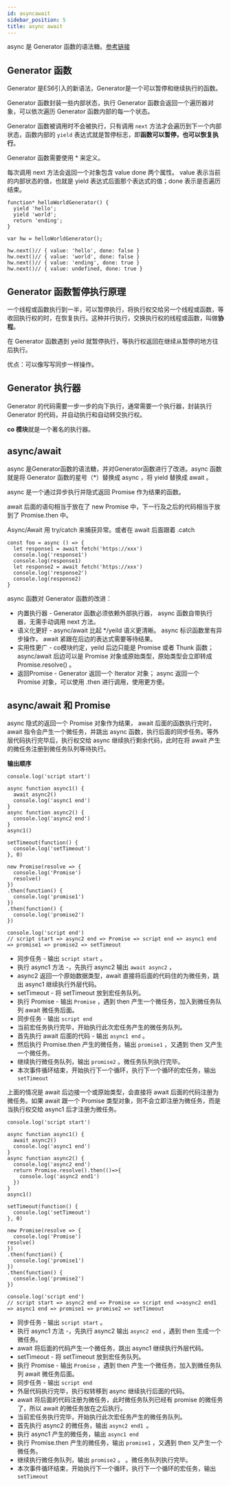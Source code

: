 ```yaml
---
id: asyncawait
sidebar_position: 5
title: async await
---
```


async 是 Generator 函数的语法糖。[参考链接](https://juejin.cn/post/6844903988584775693)

## Generator 函数
Generator 是ES6引入的新语法，Generator是一个可以暂停和继续执行的函数。

Generator 函数封装一些内部状态，执行 Generator 函数会返回一个遍历器对象，可以依次遍历 Generator 函数内部的每一个状态。

Generator 函数被调用时不会被执行，只有调用 `next` 方法才会遍历到下一个内部状态，函数内部的 `yield` 表达式就是暂停标志，即**函数可以暂停，也可以恢复执行**。

Generator 函数需要使用 * 来定义。

每次调用 next 方法会返回一个对象包含 value done 两个属性。 value 表示当前的内部状态的值，也就是 yield 表达式后面那个表达式的值；done 表示是否遍历结束。

```
function* helloWorldGenerator() {
  yield 'hello';
  yield 'world';
  return 'ending';
}

var hw = helloWorldGenerator();

hw.next()// { value: 'hello', done: false }
hw.next()// { value: 'world', done: false }
hw.next()// { value: 'ending', done: true }
hw.next()// { value: undefined, done: true }
```

## Generator 函数暂停执行原理
一个线程或函数执行到一半，可以暂停执行，将执行权交给另一个线程或函数，等收回执行权的时，在恢复执行。这种并行执行，交换执行权的线程或函数，叫做**协程**。

在 Generator 函数遇到 yeild 就暂停执行，等执行权返回在继续从暂停的地方往后执行。

优点：可以像写写同步一样操作。

## Generator 执行器
Generator 的代码需要一步一步的向下执行，通常需要一个执行器，封装执行 Generator 的代码，并自动执行和自动转交执行权。

**co 模块**就是一个著名的执行器。

## async/await
async 是Generator函数的语法糖，并对Generator函数进行了改进。async 函数就是将 Generator 函数的星号（*）替换成 async ，将 yield 替换成 await 。

async 是一个通过异步执行并隐式返回 Promise 作为结果的函数。

await 后面的语句相当于放在了 new Promise 中，下一行及之后的代码相当于放到了 Promise.then 中。

Async/Await 用 try/catch 来捕获异常。或者在 await 后面跟着 .catch

```
const foo = async () => {
  let response1 = await fetch('https://xxx') 
  console.log('response1')
  console.log(response1)
  let response2 = await fetch('https://xxx') 
  console.log('response2')
  console.log(response2)
}

```

async 函数对 Generator 函数的改进：
- 内置执行器 - Generator 函数必须依赖外部执行器， async 函数自带执行器，无需手动调用 next 方法。
- 语义化更好 - async/await 比起 */yeild 语义更清晰。 async 标识函数里有异步操作， await 紧跟在后边的表达式需要等待结果。
- 实用性更广 - co模块约定，yeild 后边只能是 Promise 或者 Thunk 函数； async/await 后边可以是 Promise 对象或原始类型，原始类型会立即转成 Promise.resolve() 。
- 返回Promise - Generator 返回一个 Iterator 对象； async 返回一个 Promise 对象，可以使用 .then 进行调用，使用更方便。

## async/await 和 Promise
async 隐式的返回一个 Promise 对象作为结果， await 后面的函数执行完时， await 指令会产生一个微任务，并跳出 async 函数，执行后面的同步任务。等外层代码执行完毕后，执行权交给 async 继续执行剩余代码，此时在将 await 产生的微任务注册到微任务队列等待执行。

**输出顺序**
```
console.log('script start')

async function async1() {
  await async2()
  console.log('async1 end')
}
async function async2() {
  console.log('async2 end')
}
async1()

setTimeout(function() {
  console.log('setTimeout')
}, 0)

new Promise(resolve => {
  console.log('Promise')
  resolve()
})
.then(function() {
  console.log('promise1')
})
.then(function() {
  console.log('promise2')
})

console.log('script end')
// script start => async2 end => Promise => script end => async1 end => promise1 => promise2 => setTimeout
```
- 同步任务 - 输出 `script start` 。
- 执行 async1 方法 -，先执行 async2  输出 `await async2` ，
- async2 返回一个原始数据类型，await 直接将后面的代码住的为微任务，跳出 async1 继续执行外层代码。
- setTimeout - 将 setTimeout 放到宏任务队列。
- 执行 Promise - 输出 `Promise` ，遇到 then 产生一个微任务，加入到微任务队列 await 微任务后面。
- 同步任务 - 输出 `script end`
- 当前宏任务执行完毕，开始执行此次宏任务产生的微任务队列。
- 首先执行 await 后面的代码 - 输出 `async1 end` 。
- 然后执行 Promise.then 产生的微任务，输出 `promise1` ，又遇到 then 又产生一个微任务。
- 继续执行微任务队列，输出 `promise2` 。微任务队列执行完毕。
- 本次事件循环结束，开始执行下一个循环，执行下一个循环的宏任务，输出 `setTimeout`

上面的情况是 await 后边接一个或原始类型，会直接将 await 后面的代码注册为微任务。如果 await 跟一个 Promise 类型对象，则不会立即注册为微任务，而是当执行权交给 async1 后才注册为微任务。
```
console.log('script start')

async function async1() {
  await async2()
  console.log('async1 end')
}
async function async2() {
  console.log('async2 end')
  return Promise.resolve().then(()=>{
    console.log('async2 end1')
  })
}
async1()

setTimeout(function() {
  console.log('setTimeout')
}, 0)

new Promise(resolve => {
  console.log('Promise')
resolve()
})
.then(function() {
  console.log('promise1')
})
.then(function() {
  console.log('promise2')
})

console.log('script end')
// script start => async2 end => Promise => script end =>async2 end1 => async1 end => promise1 => promise2 => setTimeout
```
- 同步任务 - 输出 `script start` 。
- 执行 async1 方法 -，先执行 async2  输出 `async2 end` ，遇到 then 生成一个微任务。
- await 将后面的代码产生一个微任务，跳出 async1 继续执行外层代码。
- setTimeout - 将 setTimeout 放到宏任务队列。
- 执行 Promise - 输出 `Promise` ，遇到 then 产生一个微任务，加入到微任务队列 await 微任务后面。
- 同步任务 - 输出 `script end`
- 外层代码执行完毕，执行权转移到 async 继续执行后面的代码。
- await 将后面的代码注册为微任务，此时微任务队列已经有 promise 的微任务了，所以 await 的微任务放在之后执行。
- 当前宏任务执行完毕，开始执行此次宏任务产生的微任务队列。
- 首先执行 async2 的微任务，输出 `async2 end1 `。
- 执行 async1 产生的微任务，输出 `async1 end`
- 执行 Promise.then 产生的微任务，输出 `promise1` ，又遇到 then 又产生一个微任务。
- 继续执行微任务队列，输出 `promise2` 。 。微任务队列执行完毕。
- 本次事件循环结束，开始执行下一个循环，执行下一个循环的宏任务，输出 `setTimeout`
